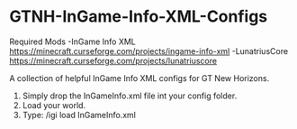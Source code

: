 # GTNH-InGame-Info-XML-Configs
Required Mods
-InGame Info XML https://minecraft.curseforge.com/projects/ingame-info-xml
-LunatriusCore https://minecraft.curseforge.com/projects/lunatriuscore

A collection of helpful InGame Info XML configs for GT New Horizons.

1. Simply drop the InGameInfo.xml file int your config folder.
2. Load your world.
3. Type: /igi load InGameInfo.xml